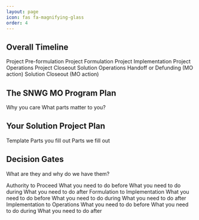 ```yaml
---
layout: page
icon: fas fa-magnifying-glass
order: 4
---
```

## Overall Timeline
Project Pre-formulation
Project Formulation
Project Implementation
Project Operations
Project Closeout
Solution Operations Handoff or Defunding (MO action)
Solution Closeout (MO action)

## The SNWG MO Program Plan
Why you care
What parts matter to you? 

## Your Solution Project Plan
Template 
Parts you fill out
Parts we fill out

## Decision Gates
What are they and why do we have them?

Authority to Proceed
What you need to do before
What you need to do during
What you need to do after
Formulation to Implementation
What you need to do before
What you need to do during
What you need to do after
Implementation to Operations 
What you need to do before
What you need to do during
What you need to do after
